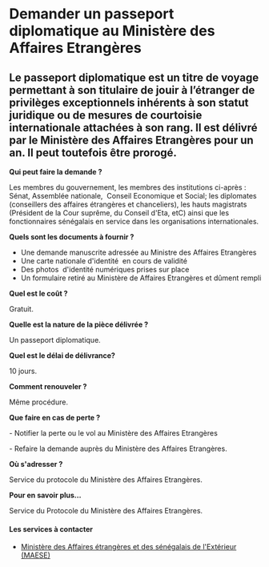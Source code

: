 # Demander un passeport diplomatique au Ministère des Affaires Etrangères

Le passeport diplomatique est un titre de voyage permettant à son titulaire de jouir à l’étranger de privilèges exceptionnels inhérents à son statut juridique ou de mesures de courtoisie internationale attachées à son rang. Il est délivré par le Ministère des Affaires Etrangères pour un an. Il peut toutefois être prorogé.
-----------------------------------------------------------------------------------------------------------------------------------------------------------------------------------------------------------------------------------------------------------------------------------------------------------------------------------

**Qui peut faire la demande ?**

Les membres du gouvernement, les membres des institutions ci-après : Sénat, Assemblée nationale,  Conseil Economique et Social; les diplomates (conseillers des affaires étrangères et chanceliers), les hauts magistrats (Président de la Cour suprême, du Conseil d'Eta, etC) ainsi que les fonctionnaires sénégalais en service dans les organisations internationales. 

**Quels sont les documents à fournir ?**

*   Une demande manuscrite adressée au Ministre des Affaires Etrangères
*   Une carte nationale d'identité  en cours de validité
*   Des photos  d'identité numériques prises sur place
*   Un formulaire retiré au Ministère de Affaires Etrangères et dûment rempli

**Quel est le coût ?**

Gratuit.

**Quelle est la nature de la pièce délivrée ?**

Un passeport diplomatique.

**Quel est le délai de délivrance?**

10 jours.

**Comment renouveler ?**

Même procédure.

**Que faire en cas de perte ?**

\- Notifier la perte ou le vol au Ministère des Affaires Etrangères

\- Refaire la demande auprès du Ministère des Affaires Etrangères.

**Où s'adresser ?**

Service du protocole du Ministère des Affaires Etrangères.

**Pour en savoir plus…**

Service du Protocole du Ministère des Affaires Etrangères.

#### Les services à contacter

*   [Ministère des Affaires étrangères et des sénégalais de l'Extérieur (MAESE)](../../../services/ministere-des-affaires-etrangeres-et-des-senegalais-de-lexterieur-maese.md)